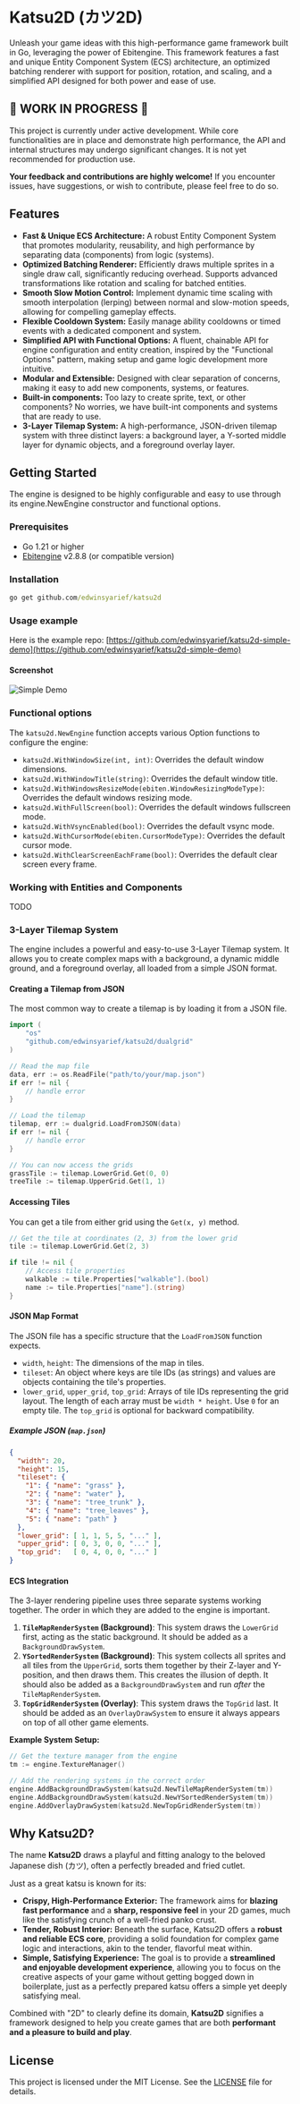 # Katsu2D (カツ2D)

Unleash your game ideas with this high-performance game framework built in Go, leveraging the power of Ebitengine. This framework features a fast and unique Entity Component System (ECS) architecture, an optimized batching renderer with support for position, rotation, and scaling, and a simplified API designed for both power and ease of use.

## 🚧 WORK IN PROGRESS 🚧

This project is currently under active development. While core functionalities are in place and demonstrate high performance, the API and internal structures may undergo significant changes. It is not yet recommended for production use.

**Your feedback and contributions are highly welcome!** If you encounter issues, have suggestions, or wish to contribute, please feel free to do so.

## Features

- **Fast & Unique ECS Architecture:** A robust Entity Component System that promotes modularity, reusability, and high performance by separating data (components) from logic (systems).
- **Optimized Batching Renderer:** Efficiently draws multiple sprites in a single draw call, significantly reducing overhead. Supports advanced transformations like rotation and scaling for batched entities.
- **Smooth Slow Motion Control:** Implement dynamic time scaling with smooth interpolation (lerping) between normal and slow-motion speeds, allowing for compelling gameplay effects.
- **Flexible Cooldown System:** Easily manage ability cooldowns or timed events with a dedicated component and system.
- **Simplified API with Functional Options:** A fluent, chainable API for engine configuration and entity creation, inspired by the "Functional Options" pattern, making setup and game logic development more intuitive.
- **Modular and Extensible:** Designed with clear separation of concerns, making it easy to add new components, systems, or features.
- **Built-in components:** Too lazy to create sprite, text, or other components? No worries, we have built-int components and systems that are ready to use.
- **3-Layer Tilemap System:** A high-performance, JSON-driven tilemap system with three distinct layers: a background layer, a Y-sorted middle layer for dynamic objects, and a foreground overlay layer.

## Getting Started

The engine is designed to be highly configurable and easy to use through its engine.NewEngine constructor and functional options.

### Prerequisites

- Go 1.21 or higher
- [Ebitengine](https://ebitengine.org) v2.8.8 (or compatible version)

### Installation

```cmd
go get github.com/edwinsyarief/katsu2d
```

### Usage example

Here is the example repo: [https://github.com/edwinsyarief/katsu2d-simple-demo](https://github.com/edwinsyarief/katsu2d-simple-demo)

#### Screenshot

![Simple Demo](./screenshot.png)

### Functional options

The `katsu2d.NewEngine` function accepts various Option functions to configure the engine:

- `katsu2d.WithWindowSize(int, int)`: Overrides the default window dimensions.
- `katsu2d.WithWindowTitle(string)`: Overrides the default window title.
- `katsu2d.WithWindowsResizeMode(ebiten.WindowResizingModeType)`: Overrides the default windows resizing mode.
- `katsu2d.WithFullScreen(bool)`: Overrides the default windows fullscreen mode.
- `katsu2d.WithVsyncEnabled(bool)`: Overrides the default vsync mode.
- `katsu2d.WithCursorMode(ebiten.CursorModeType)`: Overrides the default cursor mode.
- `katsu2d.WithClearScreenEachFrame(bool)`: Overrides the default clear screen every frame.

### Working with Entities and Components

TODO

### 3-Layer Tilemap System

The engine includes a powerful and easy-to-use 3-Layer Tilemap system. It allows you to create complex maps with a background, a dynamic middle ground, and a foreground overlay, all loaded from a simple JSON format.

#### Creating a Tilemap from JSON

The most common way to create a tilemap is by loading it from a JSON file.

```go
import (
    "os"
    "github.com/edwinsyarief/katsu2d/dualgrid"
)

// Read the map file
data, err := os.ReadFile("path/to/your/map.json")
if err != nil {
    // handle error
}

// Load the tilemap
tilemap, err := dualgrid.LoadFromJSON(data)
if err != nil {
    // handle error
}

// You can now access the grids
grassTile := tilemap.LowerGrid.Get(0, 0)
treeTile := tilemap.UpperGrid.Get(1, 1)
```

#### Accessing Tiles

You can get a tile from either grid using the `Get(x, y)` method.

```go
// Get the tile at coordinates (2, 3) from the lower grid
tile := tilemap.LowerGrid.Get(2, 3)

if tile != nil {
    // Access tile properties
    walkable := tile.Properties["walkable"].(bool)
    name := tile.Properties["name"].(string)
}
```

#### JSON Map Format

The JSON file has a specific structure that the `LoadFromJSON` function expects.

*   `width`, `height`: The dimensions of the map in tiles.
*   `tileset`: An object where keys are tile IDs (as strings) and values are objects containing the tile's properties.
*   `lower_grid`, `upper_grid`, `top_grid`: Arrays of tile IDs representing the grid layout. The length of each array must be `width * height`. Use `0` for an empty tile. The `top_grid` is optional for backward compatibility.

##### Example JSON (`map.json`)

```json
{
  "width": 20,
  "height": 15,
  "tileset": {
    "1": { "name": "grass" },
    "2": { "name": "water" },
    "3": { "name": "tree_trunk" },
    "4": { "name": "tree_leaves" },
    "5": { "name": "path" }
  },
  "lower_grid": [ 1, 1, 5, 5, "..." ],
  "upper_grid": [ 0, 3, 0, 0, "..." ],
  "top_grid":   [ 0, 4, 0, 0, "..." ]
}
```

#### ECS Integration

The 3-layer rendering pipeline uses three separate systems working together. The order in which they are added to the engine is important.

1.  **`TileMapRenderSystem` (Background)**: This system draws the `LowerGrid` first, acting as the static background. It should be added as a `BackgroundDrawSystem`.
2.  **`YSortedRenderSystem` (Background)**: This system collects all sprites and all tiles from the `UpperGrid`, sorts them together by their Z-layer and Y-position, and then draws them. This creates the illusion of depth. It should also be added as a `BackgroundDrawSystem` and run *after* the `TileMapRenderSystem`.
3.  **`TopGridRenderSystem` (Overlay)**: This system draws the `TopGrid` last. It should be added as an `OverlayDrawSystem` to ensure it always appears on top of all other game elements.

**Example System Setup:**

```go
// Get the texture manager from the engine
tm := engine.TextureManager()

// Add the rendering systems in the correct order
engine.AddBackgroundDrawSystem(katsu2d.NewTileMapRenderSystem(tm))
engine.AddBackgroundDrawSystem(katsu2d.NewYSortedRenderSystem(tm))
engine.AddOverlayDrawSystem(katsu2d.NewTopGridRenderSystem(tm))
```

## Why Katsu2D?

The name **Katsu2D** draws a playful and fitting analogy to the beloved Japanese dish (カツ), often a perfectly breaded and fried cutlet.

Just as a great katsu is known for its:

- **Crispy, High-Performance Exterior:** The framework aims for **blazing fast performance** and a **sharp, responsive feel** in your 2D games, much like the satisfying crunch of a well-fried panko crust.
- **Tender, Robust Interior:** Beneath the surface, Katsu2D offers a **robust and reliable ECS core**, providing a solid foundation for complex game logic and interactions, akin to the tender, flavorful meat within.
- **Simple, Satisfying Experience:** The goal is to provide a **streamlined and enjoyable development experience**, allowing you to focus on the creative aspects of your game without getting bogged down in boilerplate, just as a perfectly prepared katsu offers a simple yet deeply satisfying meal.

Combined with "2D" to clearly define its domain, **Katsu2D** signifies a framework designed to help you create games that are both **performant and a pleasure to build and play**.

## License

This project is licensed under the MIT License. See the [LICENSE](./LICENSE) file for details.
